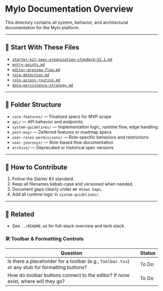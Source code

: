 # Mylo Documentation Overview

This directory contains all system, behavior, and architectural documentation for the Mylo platform.

---

## 📘 Start With These Files

- [`starter-kit-spec-organization-standard-V2.1.md`](./starter-kit-spec-organization-standard-V2.1.md)
- [`entry-points.md`](./system-guidelines/entry-points.md)
- [`editor-preview-flow.md`](./system-guidelines/editor-preview-flow.md)
- [`role-detection.md`](./system-guidelines/role-detection.md)
- [`role-access-routing.md`](./system-guidelines/role-access-routing.md)
- [`data-persistence-strategy.md`](./system-guidelines/data-persistence-strategy.md)

---

## 📁 Folder Structure

- `core-features/` — Finalized specs for MVP scope
- `api/` — API behavior and endpoints
- `system-guidelines/` — Implementation logic, runtime flow, edge handling
- `post-mvp/` — Deferred features or roadmap specs
- `user-roles-permissions/` — Role-specific behaviors and restrictions
- `user-journeys/` — Role-based flow documentation
- `archive/` — Deprecated or historical spec versions

---

## 🔁 How to Contribute

1. Follow the Starter Kit standard.
2. Keep all filenames kebab-case and versioned when needed.
3. Document gaps clearly under `## Known Gaps`.
4. Add all runtime logic in `system-guidelines/`.

---

## 📎 Related

- See `../README.md` for full-stack overview and tech stack.


### 🛠 Toolbar & Formatting Controls

| Question                                                                 | Status   |
|--------------------------------------------------------------------------|----------|
| Is there a placeholder for a toolbar (e.g., `Toolbar.tsx`) or any stub for formatting buttons? | To Do    |
| How do toolbar buttons connect to the editor? If none exist, where will they go? | To Do    |
